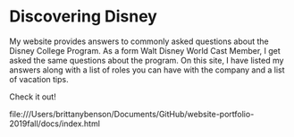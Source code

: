 # Discovering Disney

My website provides answers to commonly asked questions about the Disney College Program.  As a form Walt Disney World Cast Member, I get asked the same questions about the program.  On this site, I have listed my answers along with a list of roles you can have with the company and a list of vacation tips.

Check it out!

file:///Users/brittanybenson/Documents/GitHub/website-portfolio-2019fall/docs/index.html
